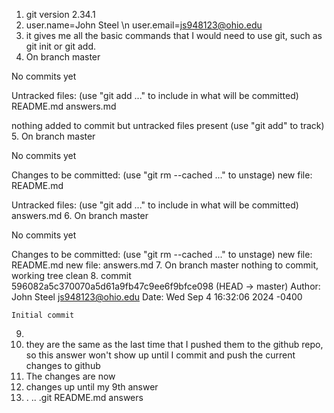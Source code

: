 1. git version 2.34.1
2. user.name=John Steel \n user.email=js948123@ohio.edu
3. it gives me all the basic commands that I would need to use git, such as git init or git add.
4. On branch master

No commits yet

Untracked files:
(use "git add <file>..." to include in what will be committed)
	README.md
	answers.md

nothing added to commit but untracked files present (use "git add" to track)
5. On branch master

No commits yet

Changes to be committed:
  (use "git rm --cached <file>..." to unstage)
	new file:   README.md

Untracked files:
  (use "git add <file>..." to include in what will be committed)
	answers.md
6. On branch master

No commits yet

Changes to be committed:
  (use "git rm --cached <file>..." to unstage)
        new file:   README.md
	new file:   answers.md
7. On branch master
nothing to commit, working tree clean
8. commit 596082a5c370070a5d61a9fb47c9ee6f9bfce098 (HEAD -> master)
Author: John Steel <js948123@ohio.edu>
Date:   Wed Sep 4 16:32:06 2024 -0400

    Initial commit
9. 
10. they are the same as the last time that I pushed them to the github repo, so this answer won't show up until I commit and push the current changes to github
11. The changes are now 
12. changes up until my 9th answer
13. . .. .git README.md answers

